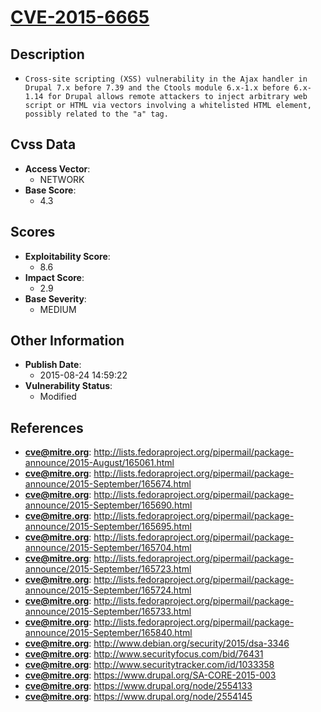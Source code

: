 
# [CVE-2015-6665](https://cve.mitre.org/cgi-bin/cvename.cgi?name=CVE-2015-6665)

## Description

- `Cross-site scripting (XSS) vulnerability in the Ajax handler in Drupal 7.x before 7.39 and the Ctools module 6.x-1.x before 6.x-1.14 for Drupal allows remote attackers to inject arbitrary web script or HTML via vectors involving a whitelisted HTML element, possibly related to the "a" tag.`

## Cvss Data

- **Access Vector**:
  - NETWORK
- **Base Score**:
  - 4.3

## Scores

- **Exploitability Score**:
  - 8.6
- **Impact Score**:
  - 2.9
- **Base Severity**:
  - MEDIUM

## Other Information

- **Publish Date**:
  - 2015-08-24 14:59:22
- **Vulnerability Status**:
  - Modified

## References

- **cve@mitre.org**: http://lists.fedoraproject.org/pipermail/package-announce/2015-August/165061.html
- **cve@mitre.org**: http://lists.fedoraproject.org/pipermail/package-announce/2015-September/165674.html
- **cve@mitre.org**: http://lists.fedoraproject.org/pipermail/package-announce/2015-September/165690.html
- **cve@mitre.org**: http://lists.fedoraproject.org/pipermail/package-announce/2015-September/165695.html
- **cve@mitre.org**: http://lists.fedoraproject.org/pipermail/package-announce/2015-September/165704.html
- **cve@mitre.org**: http://lists.fedoraproject.org/pipermail/package-announce/2015-September/165723.html
- **cve@mitre.org**: http://lists.fedoraproject.org/pipermail/package-announce/2015-September/165724.html
- **cve@mitre.org**: http://lists.fedoraproject.org/pipermail/package-announce/2015-September/165733.html
- **cve@mitre.org**: http://lists.fedoraproject.org/pipermail/package-announce/2015-September/165840.html
- **cve@mitre.org**: http://www.debian.org/security/2015/dsa-3346
- **cve@mitre.org**: http://www.securityfocus.com/bid/76431
- **cve@mitre.org**: http://www.securitytracker.com/id/1033358
- **cve@mitre.org**: https://www.drupal.org/SA-CORE-2015-003
- **cve@mitre.org**: https://www.drupal.org/node/2554133
- **cve@mitre.org**: https://www.drupal.org/node/2554145
